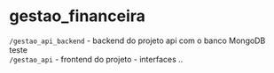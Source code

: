 ﻿# gestao_financeira

``/gestao_api_backend`` - backend do projeto api com o banco MongoDB <br>
teste<br>
``/gestao_api`` - frontend do projeto - interfaces .. 
